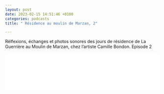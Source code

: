 ```yaml
---
layout: post
date: 2023-02-15 14:51:46 +0100
categories: podcasts
title: " Résidence au moulin de Marzan, 2"

---
```

Rélfexions, échanges et photos sonores des jours de résidence de La Guerrière au Moulin de Marzan, chez l’artiste Camille Bondon. Episode 2

<iframe width="100%" height="120" src="[https://www.mixcloud.com/widget/iframe/?hide_cover=1&feed=%2FLaGuerri%C3%A8re%2Fau-moulin-de-marzan-2%2F](https://www.mixcloud.com/widget/iframe/?hide_cover=1&feed=%2FLaGuerri%C3%A8re%2Fau-moulin-de-marzan-2%2F "https://www.mixcloud.com/widget/iframe/?hide_cover=1&feed=%2FLaGuerri%C3%A8re%2Fau-moulin-de-marzan-2%2F")" frameborder="0" ></iframe>
